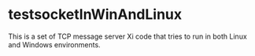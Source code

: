 # testsocketInWinAndLinux
This is a set of TCP message server Xi code that tries to run in both Linux and Windows environments.
